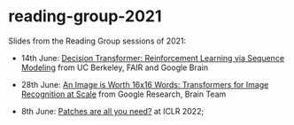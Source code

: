 # reading-group-2021
Slides from the Reading Group sessions of 2021:
- 14th June: [Decision Transformer: Reinforcement Learning via Sequence Modeling](https://arxiv.org/abs/2106.01345) from UC Berkeley, FAIR and Google Brain
- 28th June: [An Image is Worth 16x16 Words: Transformers for Image Recognition at Scale](https://arxiv.org/abs/2010.11929) from Google Research, Brain Team

- 8th June: [Patches are all you need?](https://openreview.net/forum?id=TVHS5Y4dNvM) at ICLR 2022;
